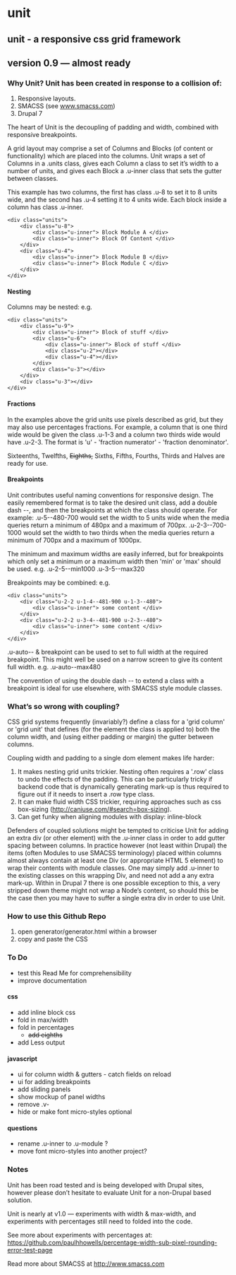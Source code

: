 unit
====

## unit - a responsive css grid framework
## version 0.9 — almost ready

### Why Unit? Unit has been created in response to a collision of:

1. Responsive layouts.
2. SMACSS (see www.smacss.com)
3. Drupal 7

The heart of Unit is the decoupling of padding and width, combined with responsive breakpoints.

A grid layout may comprise a set of Columns and Blocks (of content or functionality) which are placed into the columns.  Unit wraps a set of Columns in a .units class, gives each Column a class to set it’s width to a number of units, and gives each Block a .u-inner class that sets the gutter between classes.

This example has two columns, the first has class .u-8 to set it to 8 units wide, and the second has .u-4 setting it to 4 units wide.  Each block inside a column has class .u-inner.

	<div class="units">
		<div class="u-8">
			<div class="u-inner"> Block Module A </div>
			<div class="u-inner"> Block Of Content </div>
		</div>
		<div class="u-4">
			<div class="u-inner"> Block Module B </div>
			<div class="u-inner"> Block Module C </div>
		</div>
	</div>

#### Nesting
Columns may be nested: e.g.

	<div class="units">
		<div class="u-9">
			<div class="u-inner"> Block of stuff </div>
			<div class="u-6">
				<div class="u-inner"> Block of stuff </div>
				<div class="u-2"></div>
				<div class="u-4"></div>
			</div>
			<div class="u-3"></div>
		</div>
		<div class="u-3"></div>
	</div>

#### Fractions
In the examples above the grid units use pixels described as grid, but they may also use percentages fractions.  For example, a column that is one third wide would be given the class .u-1-3 and a column two thirds wide would have .u-2-3.  The format is 'u' - 'fraction numerator' - 'fraction denominator'.

Sixteenths, Twelfths, <strike>Eighths,</strike> Sixths, Fifths, Fourths, Thirds and Halves are ready for use.

#### Breakpoints

Unit contributes useful naming conventions for responsive design.  The easily remembered format is to take the desired unit class, add a double dash --, and then the breakpoints at which the class should operate.  For example:
.u-5--480-700 would set the width to 5 units wide when the media queries return a minimum of 480px and a maximum of 700px.
.u-2-3--700-1000 would set the width to two thirds when the media queries return a minimum of 700px and a maximum of 1000px.

The minimum and maximum widths are easily inferred, but for breakpoints which only set a minimum or a maximum width then 'min' or 'max' should be used. e.g.
.u-2-5--min1000
.u-3-5--max320

Breakpoints may be combined: e.g.

	<div class="units">
		<div class="u-2-2 u-1-4--481-900 u-1-3--480">
			<div class="u-inner"> some content </div>
		</div>
		<div class="u-2-2 u-3-4--481-900 u-2-3--480">
			<div class="u-inner"> some content </div>
		</div>
	</div>

.u-auto-- & breakpoint can be used to set to full width at the required breakpoint. This might well be used on a narrow screen to give its content full width. e.g. .u-auto--max480

The convention of using the double dash -- to extend a class with a breakpoint is ideal for use elsewhere, with SMACSS style module classes.


### What’s so wrong with coupling?

CSS grid systems frequently (invariably?) define a class for a 'grid column' or 'grid unit' that defines (for the element the class is applied to) both the column width, and (using either padding or margin) the gutter between columns.

Coupling width and padding to a single dom element makes life harder:

1. It makes nesting grid units trickier.  Nesting often requires a '.row' class to undo the effects of the padding.  This can be particularly tricky if backend code that is dynamically generating mark-up is thus required to figure out if it needs to insert a .row type class.
2. It can make fluid width CSS trickier, requiring approaches such as css box-sizing (http://caniuse.com/#search=box-sizing).
3. Can get funky when aligning modules with display: inline-block

Defenders of coupled solutions might be tempted to criticise Unit for adding an extra div (or other element) with the .u-inner class in order to add gutter spacing between columns. In practice however (not least within Drupal) the items (often Modules to use SMACSS terminology) placed within columns almost always contain at least one Div (or appropriate HTML 5 element) to wrap their contents with module classes.  One may simply add .u-inner to the existing classes on this wrapping Div, and need not add a any extra mark-up.  Within in Drupal 7 there is one possible exception to this, a very stripped down theme might not wrap a Node’s content, so should this be the case then you may have to suffer a single extra div in order to use Unit.

### How to use this Github Repo
1. open generator/generator.html within a browser
2. copy and paste the CSS

### To Do
* test this Read Me for comprehensibility
* improve documentation

#### css
* add inline block css
* fold in max/width
* fold in percentages
	* <strike>add eighths</strike>
* add Less output

#### javascript
* ui for column width & gutters - catch fields on reload
* ui for adding breakpoints
* add sliding panels
* show mockup of panel widths
* remove .v-
* hide or make font micro-styles optional

#### questions
* rename .u-inner to .u-module ?
* move font micro-styles into another project?

### Notes
Unit has been road tested and is being developed with Drupal sites, however please don’t hesitate to evaluate Unit for a non-Drupal based solution.

Unit is nearly at v1.0 — experiments with width & max-width, and experiments with percentages still need to folded into the code.

See more about experiments with percentages at: https://github.com/paulhhowells/percentage-width-sub-pixel-rounding-error-test-page

Read more about SMACSS at http://www.smacss.com


